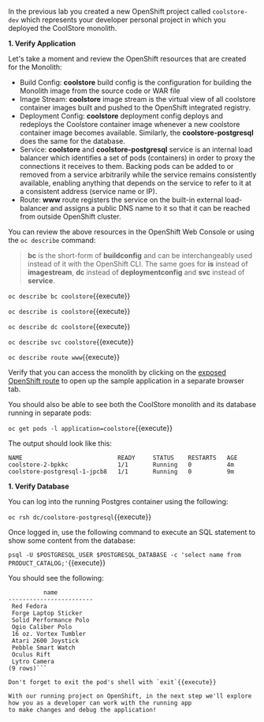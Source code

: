 In the previous lab you created a new OpenShift project called `coolstore-dev` which represents
your developer personal project in which you deployed the CoolStore monolith.

**1. Verify Application**

Let's take a moment and review the OpenShift resources that are created for the Monolith:

* Build Config: **coolstore** build config is the configuration for building the Monolith
image from the source code or WAR file
* Image Stream: **coolstore** image stream is the virtual view of all coolstore container
images built and pushed to the OpenShift integrated registry.
* Deployment Config: **coolstore** deployment config deploys and redeploys the Coolstore container
image whenever a new coolstore container image becomes available. Similarly, the **coolstore-postgresql**
does the same for the database.
* Service: **coolstore** and **coolstore-postgresql** service is an internal load balancer which identifies a set of
pods (containers) in order to proxy the connections it receives to them. Backing pods can be
added to or removed from a service arbitrarily while the service remains consistently available,
enabling anything that depends on the service to refer to it at a consistent address (service name
or IP).
* Route: **www** route registers the service on the built-in external load-balancer
and assigns a public DNS name to it so that it can be reached from outside OpenShift cluster.

You can review the above resources in the OpenShift Web Console or using the `oc describe` command:

> **bc** is the short-form of **buildconfig** and can be interchangeably used
> instead of it with the OpenShift CLI. The same goes for **is** instead
> of **imagestream**, **dc** instead of **deploymentconfig** and **svc** instead of **service**.


`oc describe bc coolstore`{{execute}}

`oc describe is coolstore`{{execute}}

`oc describe dc coolstore`{{execute}}

`oc describe svc coolstore`{{execute}}

`oc describe route www`{{execute}}

Verify that you can access the monolith by clicking on the
[exposed OpenShift route](http://www-coolstore-dev.[[HOST_SUBDOMAIN]]-80-[[KATACODA_HOST]].environments.katacoda.com)
to open up the sample application in a separate browser tab.

You should also be able to see both the CoolStore monolith and its database
running in separate pods:

`oc get pods -l application=coolstore`{{execute}}

The output should look like this:

```console
NAME                           READY     STATUS    RESTARTS   AGE
coolstore-2-bpkkc              1/1       Running   0          4m
coolstore-postgresql-1-jpcb8   1/1       Running   0          9m
```

**1. Verify Database**

You can log into the running Postgres container using the following:

`oc rsh dc/coolstore-postgresql`{{execute}}

Once logged in, use the following command to execute an SQL statement to show some content from the database:

`psql -U $POSTGRESQL_USER $POSTGRESQL_DATABASE -c 'select name from PRODUCT_CATALOG;'`{{execute}}

You should see the following:

```console
          name
------------------------
 Red Fedora
 Forge Laptop Sticker
 Solid Performance Polo
 Ogio Caliber Polo
 16 oz. Vortex Tumbler
 Atari 2600 Joystick
 Pebble Smart Watch
 Oculus Rift
 Lytro Camera
(9 rows)```

Don't forget to exit the pod's shell with `exit`{{execute}}

With our running project on OpenShift, in the next step we'll explore how you as a developer can work with the running app
to make changes and debug the application!

